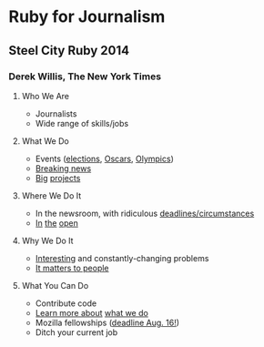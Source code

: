 # Ruby for Journalism
## Steel City Ruby 2014
### Derek Willis, The New York Times

1. Who We Are

	* Journalists
	* Wide range of skills/jobs

2. What We Do

	* Events ([elections](http://elections.nytimes.com/2014/results/primaries/live), [Oscars](http://oscars.nytimes.com/2014/ballot/9kca0m1j), [Olympics](http://sochi2014.nytimes.com/results))
	* [Breaking news](http://projects.nytimes.com/clinton-schedules)
	* [Big](https://projects.propublica.org/treatment/) [projects](http://projects.nytimes.com/toxic-waters/polluters/pennsylvania)

3. Where We Do It

	* In the newsroom, with ridiculous [deadlines/circumstances](pick_two.md)
	* [In](https://github.com/documentcloud) [the](https://github.com/propublica) [open](https://github.com/NYTimes)

4. Why We Do It

	* [Interesting](http://laurenrabaino.com/2014/07/why-develop-in-the-newsroom/) and constantly-changing problems
	* [It matters to people](http://ryantmark.tumblr.com/post/92156514574/why-i-build-for-news)

5. What You Can Do

	* Contribute code
	* [Learn more about](http://www.ire.org/nicar/) [what we do](http://forjournalism.com/)
	* Mozilla fellowships ([deadline Aug. 16!](http://opennews.org/fellowships/apply.html))
	* Ditch your current job